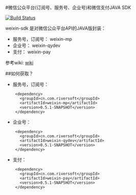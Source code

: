 #微信公众平台(订阅号、服务号、企业号)和微信支付JAVA SDK

[![Build Status](https://semaphoreci.com/api/v1/projects/5b0c7b61-9b88-4b88-95fa-ea6bbd11e495/617516/badge.svg)](https://semaphoreci.com/borball/weixin-sdk)

weixin-sdk 是对微信公众平台API的JAVA版封装：

 - 服务号，订阅号： weixin-mp
 - 企业号： weixin-qydev
 - 支付： weixin-pay

参考wiki: [wiki](https://github.com/borball/weixin-sdk/wiki)

##如何获取？

 - 服务号，订阅号：

		<dependency>
	      <groupId>cn.com.riversoft</groupId>
	      <artifactId>weixin-mp</artifactId>
	      <version>0.5.1-SNAPSHOT</version>
	    </dependency>

 - 企业号：
 
	    <dependency>
	      <groupId>cn.com.riversoft</groupId>
	      <artifactId>weixin-qydev</artifactId>
	      <version>0.5.1-SNAPSHOT</version>
	    </dependency>

 - 支付：

		<dependency>
		  <groupId>cn.com.riversoft</groupId>
		  <artifactId>weixin-pay</artifactId>
		  <version>0.5.1-SNAPSHOT</version>
		</dependency>